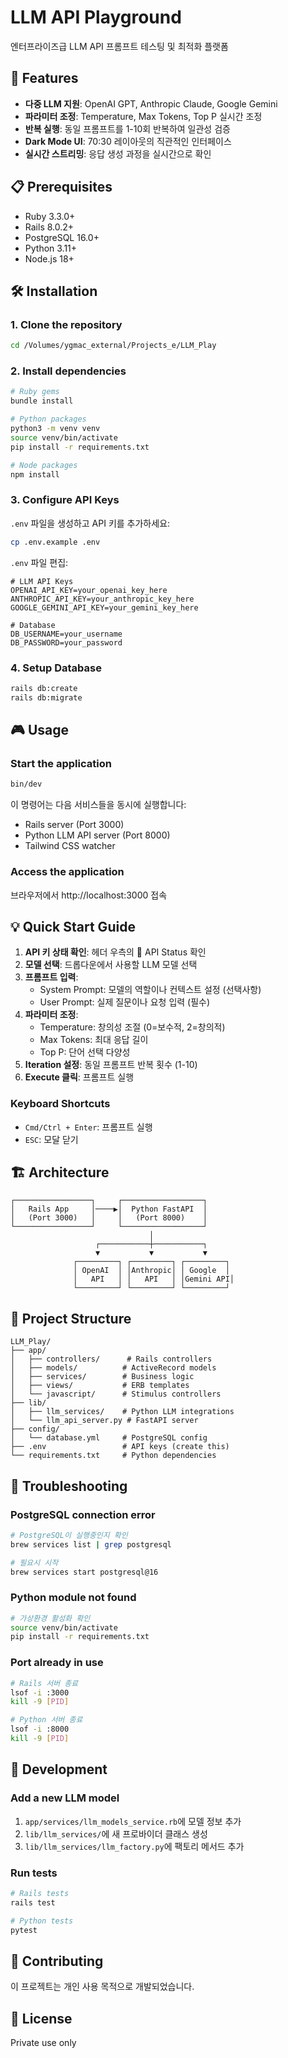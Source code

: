 # LLM API Playground

엔터프라이즈급 LLM API 프롬프트 테스팅 및 최적화 플랫폼

## 🚀 Features

- **다중 LLM 지원**: OpenAI GPT, Anthropic Claude, Google Gemini
- **파라미터 조정**: Temperature, Max Tokens, Top P 실시간 조정
- **반복 실행**: 동일 프롬프트를 1-10회 반복하여 일관성 검증
- **Dark Mode UI**: 70:30 레이아웃의 직관적인 인터페이스
- **실시간 스트리밍**: 응답 생성 과정을 실시간으로 확인

## 📋 Prerequisites

- Ruby 3.3.0+
- Rails 8.0.2+
- PostgreSQL 16.0+
- Python 3.11+
- Node.js 18+

## 🛠️ Installation

### 1. Clone the repository
```bash
cd /Volumes/ygmac_external/Projects_e/LLM_Play
```

### 2. Install dependencies
```bash
# Ruby gems
bundle install

# Python packages
python3 -m venv venv
source venv/bin/activate
pip install -r requirements.txt

# Node packages
npm install
```

### 3. Configure API Keys
`.env` 파일을 생성하고 API 키를 추가하세요:
```bash
cp .env.example .env
```

`.env` 파일 편집:
```env
# LLM API Keys
OPENAI_API_KEY=your_openai_key_here
ANTHROPIC_API_KEY=your_anthropic_key_here
GOOGLE_GEMINI_API_KEY=your_gemini_key_here

# Database
DB_USERNAME=your_username
DB_PASSWORD=your_password
```

### 4. Setup Database
```bash
rails db:create
rails db:migrate
```

## 🎮 Usage

### Start the application
```bash
bin/dev
```

이 명령어는 다음 서비스들을 동시에 실행합니다:
- Rails server (Port 3000)
- Python LLM API server (Port 8000)
- Tailwind CSS watcher

### Access the application
브라우저에서 http://localhost:3000 접속

## 💡 Quick Start Guide

1. **API 키 상태 확인**: 헤더 우측의 🔑 API Status 확인
2. **모델 선택**: 드롭다운에서 사용할 LLM 모델 선택
3. **프롬프트 입력**:
   - System Prompt: 모델의 역할이나 컨텍스트 설정 (선택사항)
   - User Prompt: 실제 질문이나 요청 입력 (필수)
4. **파라미터 조정**:
   - Temperature: 창의성 조절 (0=보수적, 2=창의적)
   - Max Tokens: 최대 응답 길이
   - Top P: 단어 선택 다양성
5. **Iteration 설정**: 동일 프롬프트 반복 횟수 (1-10)
6. **Execute 클릭**: 프롬프트 실행

### Keyboard Shortcuts
- `Cmd/Ctrl + Enter`: 프롬프트 실행
- `ESC`: 모달 닫기

## 🏗️ Architecture

```
┌─────────────────┐     ┌──────────────────┐
│   Rails App     │────▶│  Python FastAPI  │
│   (Port 3000)   │     │   (Port 8000)    │
└─────────────────┘     └──────────────────┘
                               │
                   ┌───────────┼───────────┐
                   ▼           ▼           ▼
              ┌─────────┐ ┌─────────┐ ┌─────────┐
              │ OpenAI  │ │Anthropic│ │ Google  │
              │   API   │ │   API   │ │Gemini API│
              └─────────┘ └─────────┘ └─────────┘
```

## 📁 Project Structure

```
LLM_Play/
├── app/
│   ├── controllers/      # Rails controllers
│   ├── models/          # ActiveRecord models
│   ├── services/        # Business logic
│   ├── views/           # ERB templates
│   └── javascript/      # Stimulus controllers
├── lib/
│   ├── llm_services/    # Python LLM integrations
│   └── llm_api_server.py # FastAPI server
├── config/
│   └── database.yml     # PostgreSQL config
├── .env                 # API keys (create this)
└── requirements.txt     # Python dependencies
```

## 🔧 Troubleshooting

### PostgreSQL connection error
```bash
# PostgreSQL이 실행중인지 확인
brew services list | grep postgresql

# 필요시 시작
brew services start postgresql@16
```

### Python module not found
```bash
# 가상환경 활성화 확인
source venv/bin/activate
pip install -r requirements.txt
```

### Port already in use
```bash
# Rails 서버 종료
lsof -i :3000
kill -9 [PID]

# Python 서버 종료
lsof -i :8000
kill -9 [PID]
```

## 📝 Development

### Add a new LLM model
1. `app/services/llm_models_service.rb`에 모델 정보 추가
2. `lib/llm_services/`에 새 프로바이더 클래스 생성
3. `lib/llm_services/llm_factory.py`에 팩토리 메서드 추가

### Run tests
```bash
# Rails tests
rails test

# Python tests
pytest
```

## 🤝 Contributing

이 프로젝트는 개인 사용 목적으로 개발되었습니다.

## 📄 License

Private use only
